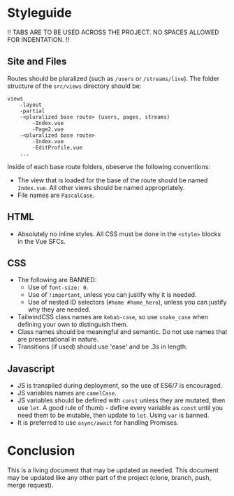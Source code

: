 # Styleguide

!! TABS ARE TO BE USED ACROSS THE PROJECT. NO SPACES ALLOWED FOR INDENTATION. !!

## Site and Files
Routes should be pluralized (such as `/users` or `/streams/live`). The folder structure of the `src/views` directory should be:
```
views
	-layout
	-partial
	-<pluralized base route> (users, pages, streams)
		-Index.vue
		-Page2.vue
	-<pluralized base route>
		-Index.vue
		-EditProfile.vue
	...
```

Inside of each base route folders, obeserve the following conventions:

- The view that is loaded for the base of the route should be named `Index.vue`. All other views should be named appropriately.
- File names are `PascalCase`.

## HTML
- Absolutely no inline styles. All CSS must be done in the `<style>` blocks in the Vue SFCs.

## CSS
- The following are BANNED:
    - Use of `font-size: 0`.
    - Use of `!important`, unless you can justify why it is needed.
    - Use of nested ID selectors (`#home #home_hero`), unless you can justify why they are needed.
- TailwindCSS class names are `kebab-case`, so use `snake_case` when defining your own to distinguish them.
- Class names should be meaningful and semantic. Do not use names that are presentational in nature.
- Transitions (if used) should use 'ease' and be .3s in length.

## Javascript
- JS is transpiled during deployment, so the use of ES6/7 is encouraged.
- JS variables names are `camelCase`.
- JS variables should be defined with `const` unless they are mutated, then use `let`. A good rule of thumb - define every variable as `const` until you need them to be mutable, then update to `let`. Using `var` is banned.
- It is preferred to use `async/await` for handling Promises.

# Conclusion
This is a living document that may be updated as needed. This document may be updated like any other part of the project (clone, branch, push, merge request).